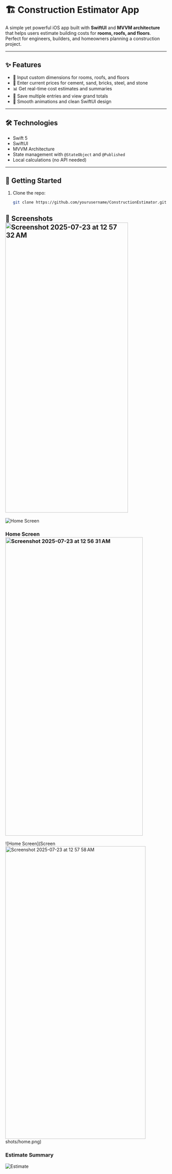# 🏗️ Construction Estimator App

A simple yet powerful iOS app built with **SwiftUI** and **MVVM architecture** that helps users estimate building costs for **rooms, roofs, and floors**. Perfect for engineers, builders, and homeowners planning a construction project.

---

## ✨ Features

- 📐 Input custom dimensions for rooms, roofs, and floors
- 🧱 Enter current prices for cement, sand, bricks, steel, and stone
- 📊 Get real-time cost estimates and summaries
- 💾 Save multiple entries and view grand totals
- 🎨 Smooth animations and clean SwiftUI design

---

## 🛠 Technologies

- Swift 5
- SwiftUI
- MVVM Architecture
- State management with `@StateObject` and `@Published`
- Local calculations (no API needed)

---

## 🚀 Getting Started

1. Clone the repo:
   ```bash
   git clone https://github.com/yourusername/ConstructionEstimator.git
## 📸 Screenshots<img width="383" height="904" alt="Screenshot 2025-07-23 at 12 57 32 AM" src="https://github.com/user-attachments/assets/3d386c21-fcab-45be-94bb-05c6581d3a1f" />

![Home Screen](https://github.com/yourusername/yourrepo/blob/main/Screenshots/home.png?raw=true)

### Home Screen<img width="429" height="930" alt="Screenshot 2025-07-23 at 12 56 31 AM" src="https://github.com/user-attachments/assets/12fd32bb-e112-428c-978e-c6aa7da03b4c" />

![Home Screen](Screen<img width="438" height="912" alt="Screenshot 2025-07-23 at 12 57 58 AM" src="https://github.com/user-attachments/assets/d34b7ceb-38db-411c-be04-1b48a1ea97d8" />
shots/home.png)

### Estimate Summary
![Estimate](Screenshots/estimate.png)
